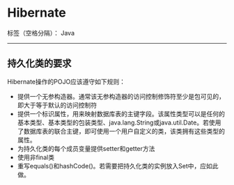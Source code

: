 # Hibernate

标签（空格分隔）： Java

---

## 持久化类的要求

Hibernate操作的POJO应该遵守如下规则：

* 提供一个无参构造器。通常该无参构造器的访问控制修饰符至少是包可见的，即大于等于默认的访问控制符
* 提供一个标识属性，用来映射数据库表的主键字段。该属性类型可以是任何的基本类型、基本类型的包装类型、java.lang.String或java.util.Date。若使用了数据库表的联合主键，即可使用一个用户自定义的类，该类拥有这些类型的属性。
* 为持久化类的每个成员变量提供setter和getter方法
* 使用非final类
* 重写equals()和hashCode()。若需要把持久化类的实例放入Set中，应如此做。
